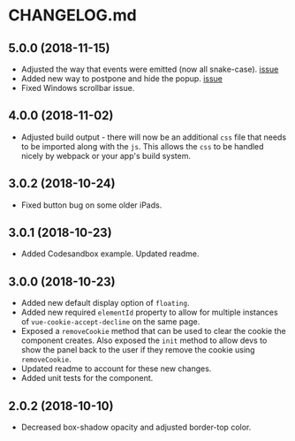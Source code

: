 # CHANGELOG.md

## 5.0.0 (2018-11-15)

- Adjusted the way that events were emitted (now all snake-case). [issue](https://github.com/promosis/vue-cookie-accept-decline/issues/10)
- Added new way to postpone and hide the popup. [issue](https://github.com/promosis/vue-cookie-accept-decline/issues/11)
- Fixed Windows scrollbar issue.

## 4.0.0 (2018-11-02)

- Adjusted build output - there will now be an additional `css` file that needs to be imported along with the `js`. This allows the `css` to be handled nicely by webpack or your app's build system.

## 3.0.2 (2018-10-24)

- Fixed button bug on some older iPads.

## 3.0.1 (2018-10-23)

- Added Codesandbox example. Updated readme.

## 3.0.0 (2018-10-23)

- Added new default display option of `floating`.
- Added new required `elementId` property to allow for multiple instances of `vue-cookie-accept-decline` on the same page.
- Exposed a `removeCookie` method that can be used to clear the cookie the component creates. Also exposed the `init` method to allow devs to show the panel back to the user if they remove the cookie using `removeCookie`.
- Updated readme to account for these new changes.
- Added unit tests for the component.

## 2.0.2 (2018-10-10)

- Decreased box-shadow opacity and adjusted border-top color.